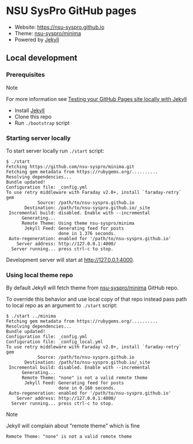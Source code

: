 # NSU SysPro GitHub pages

- Website: https://nsu-syspro.github.io
- Theme: [nsu-syspro/minima](https://github.com/nsu-syspro/minima)
- Powered by [Jekyll](https://jekyllrb.com)

## Local development

### Prerequisites

> [!NOTE]
> For more information see
> [Testing your GitHub Pages site locally with Jekyll](https://docs.github.com/en/pages/setting-up-a-github-pages-site-with-jekyll/testing-your-github-pages-site-locally-with-jekyll)

- Install [Jekyll](https://jekyllrb.com/docs/installation/)
- Clone this repo
- Run `./bootstrap` script

### Starting server locally

To start server locally run `./start` script:

```console
$ ./start 
Fetching https://github.com/nsu-syspro/minima.git
Fetching gem metadata from https://rubygems.org/..........
Resolving dependencies...
Bundle updated!
Configuration file: _config.yml
To use retry middleware with Faraday v2.0+, install `faraday-retry` gem
            Source: /path/to/nsu-syspro.github.io
       Destination: /path/to/nsu-syspro.github.io/_site
 Incremental build: disabled. Enable with --incremental
      Generating... 
      Remote Theme: Using theme nsu-syspro/minima
       Jekyll Feed: Generating feed for posts
                    done in 1.376 seconds.
 Auto-regeneration: enabled for '/path/to/nsu-syspro.github.io'
    Server address: http://127.0.0.1:4000/
  Server running... press ctrl-c to stop.
```

Development server will start at http://127.0.0.1:4000.

### Using local theme repo

By default Jekyll will fetch theme from [nsu-syspro/minima](https://github.com/nsu-syspro/minima) GitHub repo.

To override this behavior and use local copy of that repo instead
pass path to local repo as an argument to `./start` script:

```console
$ ./start ../minima
Fetching gem metadata from https://rubygems.org/..........
Resolving dependencies...
Bundle updated!
Configuration file: _config.yml
Configuration file: _config_local.yml
To use retry middleware with Faraday v2.0+, install `faraday-retry` gem
            Source: /path/to/nsu-syspro.github.io
       Destination: /path/to/nsu-syspro.github.io/_site
 Incremental build: disabled. Enable with --incremental
      Generating... 
      Remote Theme: "none" is not a valid remote theme
       Jekyll Feed: Generating feed for posts
                    done in 0.168 seconds.
 Auto-regeneration: enabled for '/path/to/nsu-syspro.github.io'
    Server address: http://127.0.0.1:4000/
  Server running... press ctrl-c to stop.
```

> [!NOTE]
> Jekyll will complain about "remote theme" which is fine
> ```
> Remote Theme: "none" is not a valid remote theme
> ```

